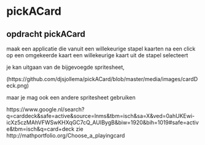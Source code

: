 # pickACard

<h2>opdracht pickACard </h2>
<p>maak een applicatie die vanuit een willekeurige stapel kaarten
na een click op een omgekeerde kaart
een willekeurige kaart uit de stapel selecteert </p>
<p>je kan uitgaan van de bijgevoegde spritesheet, </p>
(https://github.com/djsjollema/pickACard/blob/master/media/images/cardDeck.png)
<p>maar je mag ook een andere spritesheet gebruiken</p>
https://www.google.nl/search?q=carddeck&safe=active&source=lnms&tbm=isch&sa=X&ved=0ahUKEwi-icXz5czMAhVFWSwKHXqGC7cQ_AUIBygB&biw=1920&bih=1019#safe=active&tbm=isch&q=card+deck
zie http://mathportfolio.org/Choose_a_playingcard
